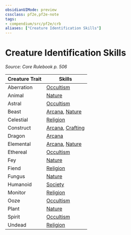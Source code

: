 ```yaml
---
obsidianUIMode: preview
cssclass: pf2e,pf2e-note
tags:
- compendium/src/pf2e/crb
aliases: ["Creature Identification Skills"]
---
```

# Creature Identification Skills  
*Source: Core Rulebook p. 506*  

| Creature Trait | Skills |
|----------------|--------|
| Aberration | [Occultism](compendium/skills.md#Occultism) |
| Animal | [Nature](compendium/skills.md#Nature) |
| Astral | [Occultism](compendium/skills.md#Occultism) |
| Beast | [Arcana](compendium/skills.md#Arcana), [Nature](compendium/skills.md#Nature) |
| Celestial | [Religion](compendium/skills.md#Religion) |
| Construct | [Arcana](compendium/skills.md#Arcana), [Crafting](compendium/skills.md#Crafting) |
| Dragon | [Arcana](compendium/skills.md#Arcana) |
| Elemental | [Arcana](compendium/skills.md#Arcana), [Nature](compendium/skills.md#Nature) |
| Ethereal | [Occultism](compendium/skills.md#Occultism) |
| Fey | [Nature](compendium/skills.md#Nature) |
| Fiend | [Religion](compendium/skills.md#Religion) |
| Fungus | [Nature](compendium/skills.md#Nature) |
| Humanoid | [Society](compendium/skills.md#Society) |
| Monitor | [Religion](compendium/skills.md#Religion) |
| Ooze | [Occultism](compendium/skills.md#Occultism) |
| Plant | [Nature](compendium/skills.md#Nature) |
| Spirit | [Occultism](compendium/skills.md#Occultism) |
| Undead | [Religion](compendium/skills.md#Religion) |